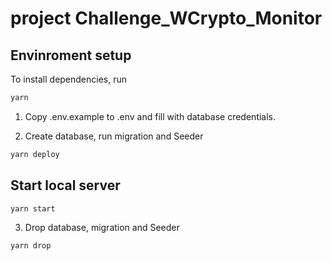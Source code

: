 # project Challenge_WCrypto_Monitor
## Envinroment setup

To install dependencies, run

```bash
yarn
```

1. Copy .env.example to .env and fill with database credentials.

2. Create database, run migration and Seeder

```bash
yarn deploy
```
## Start local server

```bash
yarn start
```

3. Drop database, migration and Seeder

```bash
yarn drop
```